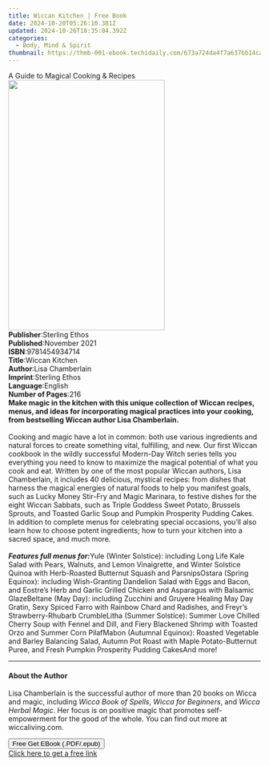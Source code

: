 ```yaml
---
title: Wiccan Kitchen | Free Book
date: 2024-10-20T05:26:10.381Z
updated: 2024-10-26T18:35:04.392Z
categories:
  - Body, Mind & Spirit
thumbnail: https://thmb-001-ebook.techidaily.com/673a724da4f7a637bb14cad38d08d5b01e573a2fc68f93428d1c673139405f8f.jpg
---
```

<main id="book-container">
  <div class="flex flex-col">
    <div class="book-brief flex-1 py-6 px-4 sm:p-6 md:py-10 md:px-8">
      <!-- brief-->
      <div class="book-brief-main">A Guide to Magical Cooking & Recipes</div>
    </div>
    <div
      class="book-meta-info flex-1 grid gap-4 col-start-1 col-end-3 row-start-1 sm:mb-6 sm:grid-cols-4 lg:gap-6 lg:col-start-2 lg:row-end-6 lg:row-span-6 lg:mb-0"
    >
      <div
        class="book-meta-info-left place-content-center mt-4 p-4 text-sm leading-6 col-start-2 col-span-2 dark:text-slate-400"
      >
        <img
          class="w-full h-500 object-cover rounded-lg sm:h-255 sm:col-span-2 lg:col-span-full"
          src="https://img-001-ebook.techidaily.com/3210682e6b87dfe04042580a967ff713dc3dc5c4e9a607c220362ddf1e13b4f0.jpg"
          alt=""
          width="312"
          height="500"
        />
      </div>
      <div
        class="book-meta-info-right mt-2 col-start-1 row-start-2 col-span-3 self-center"
      >
        <!-- meta data  -->
        <div class="flex flex-col px-4 md:px-8">
          <div class="flex-1">
            <strong>Publisher</strong>:<span class="px-2">Sterling Ethos</span>
          </div>
          <div class="flex-1">
            <strong>Published</strong>:<span class="px-2">November 2021</span>
          </div>
          <div class="flex-1">
            <strong>ISBN</strong>:<span class="px-2">9781454934714</span>
          </div>
          <div class="flex-1">
            <strong>Title</strong>:<span class="px-2">Wiccan Kitchen</span>
          </div>
          <div class="flex-1">
            <strong>Author</strong>:<span class="px-2">Lisa Chamberlain</span>
          </div>
          <div class="flex-1">
            <strong>Imprint</strong>:<span class="px-2">Sterling Ethos</span>
          </div>
          <div class="flex-1">
            <strong>Language</strong>:<span class="px-2">English</span>
          </div>
          <div class="flex-1">
            <strong>Number of Pages</strong>:<span class="px-2">216</span>
          </div>
        </div>
      </div>
    </div>
    <div class="book-description flex-1 py-6 px-4 sm:p-6 md:py-10 md:px-8">
      <div class="book-description-main">
        <div accordion-content="" id="description">
          <b
            >Make magic in the kitchen with this unique collection of Wiccan
            recipes, menus, and ideas for incorporating magical practices into
            your cooking, from bestselling Wiccan author Lisa Chamberlain.</b
          ><br />
          &nbsp;<br />
          Cooking and magic have a lot in common: both use various ingredients
          and natural forces to create something vital, fulfilling, and new. Our
          first Wiccan cookbook in the wildly successful Modern-Day Witch series
          tells you everything you need to know to maximize the magical
          potential of what you cook and eat. Written by one of the most popular
          Wiccan authors, Lisa Chamberlain, it includes 40 delicious, mystical
          recipes: from dishes that harness the magical energies of natural
          foods to help you manifest goals, such as Lucky Money Stir-Fry and
          Magic Marinara, to festive dishes for the eight Wiccan Sabbats, such
          as Triple Goddess Sweet Potato, Brussels Sprouts, and Toasted Garlic
          Soup and Pumpkin Prosperity Pudding Cakes. In addition to complete
          menus for celebrating special occasions, you’ll also learn how to
          choose potent ingredients; how to turn your kitchen into a sacred
          space, and much more.<br />
          &nbsp;<br /><b><i>Features full menus for:</i></b
          >Yule (Winter Solstice): including Long Life Kale Salad with Pears,
          Walnuts, and Lemon Vinaigrette, and Winter Solstice Quinoa with
          Herb-Roasted Butternut Squash and ParsnipsOstara (Spring Equinox):
          including Wish-Granting Dandelion Salad with Eggs and Bacon, and
          Eostre’s Herb and Garlic Grilled Chicken and Asparagus with Balsamic
          GlazeBeltane (May Day): including Zucchini and Gruyere Healing May Day
          Gratin, Sexy Spiced Farro with Rainbow Chard and Radishes, and Freyr’s
          Strawberry-Rhubarb CrumbleLitha (Summer Solstice): Summer Love Chilled
          Cherry Soup with Fennel and Dill, and Fiery Blackened Shrimp with
          Toasted Orzo and Summer Corn PilafMabon (Autumnal Equinox): Roasted
          Vegetable and Barley Balancing Salad, Autumn Pot Roast with Maple
          Potato-Butternut Puree, and Fresh Pumpkin Prosperity Pudding CakesAnd
          more!
        </div>
        <div class="accordion-fader"></div>
      </div>
    </div>
    <div class="book-excerpts flex-1 py-6 px-4 sm:p-6 md:py-10 md:px-8">
      <!-- excerpts-->
      <div class="book-excerpts-main">
        <hr />
        <h4 class="placeholder placeholder-heading">
          <span>About the Author</span>
        </h4>
        <p>
          Lisa Chamberlain is the successful author of more than 20 books on
          Wicca and magic, including <i>Wicca Book of Spells</i>,
          <i>Wicca for Beginners</i>, and <i>Wicca Herbal Magic</i>. Her focus
          is on positive magic that promotes self-empowerment for the good of
          the whole. You can find out more at wiccaliving.com.<br />
        </p>
      </div>
    </div>
    <div
      class="book-about-author flex-1 py-6 px-4 sm:p-6 md:py-10 md:px-8"
    ></div>
    <div class="book-free-get flex-1 py-6 px-4 sm:p-6 md:py-10 md:px-8">
      <button
        id="btn-free-get"
        class="bg-blue-500 hover:bg-blue-700 text-white font-bold py-2 px-4 rounded"
      >
        Free Get EBook (.PDF/.epub)
      </button>
      <div id="countdown-display" class="px-2 text-lg mt-2"></div>
      <a
        id="free-link"
        class="hidden bg-blue-500 hover:bg-blue-700 text-white font-bold py-2 px-4 rounded"
        href="https://www.ebooks.com/en-us/book/210655502/wiccan-kitchen/lisa-chamberlain/"
        target="_blank"
        >Click here to get a free link</a
      >
    </div>
    <script>
      let countdownTime = 0;
      let countdownInterval = null;
      document
        .getElementById('btn-free-get')
        .addEventListener('click', startCountdown);
      function startCountdown() {
        countdownTime = new Date().getTime() + 60000 * 3;
        countdownInterval = setInterval(updateCountdown, 1000);
        document.getElementById('btn-free-get').disabled = true;
        document
          .getElementById('btn-free-get')
          .classList.add('bg-gray-500', 'cursor-not-allowed');
      }
      function updateCountdown() {
        let currentTime = new Date().getTime();
        let timeLeft = countdownTime - currentTime;
        let secondsLeft = Math.floor(timeLeft / 1000);
        document.getElementById('countdown-display').innerHTML =
          `Remaining time: ${secondsLeft} seconds.`;
        if (secondsLeft <= 0) {
          clearInterval(countdownInterval);
          document.getElementById('btn-free-get').classList.add('hidden');
          document.getElementById('free-link').classList.remove('hidden');
          document.getElementById('countdown-display').innerHTML = '';
        }
      }
    </script>
  </div>
</main>

<ins class="adsbygoogle"
      style="display:block"
      data-ad-client="ca-pub-7571918770474297"
      data-ad-slot="8358498916"
      data-ad-format="auto"
      data-full-width-responsive="true"></ins>
    